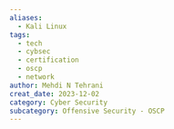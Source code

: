 ```yaml
---
aliases:
  - Kali Linux
tags:
  - tech
  - cybsec
  - certification
  - oscp
  - network
author: Mehdi N Tehrani
creat_date: 2023-12-02
category: Cyber Security
subcategory: Offensive Security - OSCP
---
```


# 